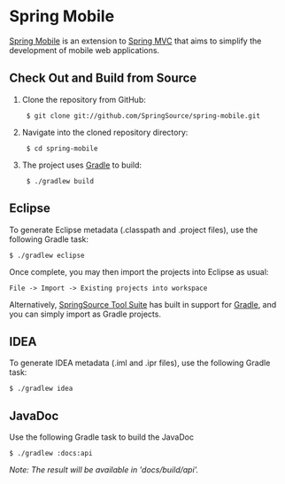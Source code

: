 # Spring Mobile

[Spring Mobile](http://www.springsource.org/spring-mobile) is an extension to [Spring MVC](http://static.springsource.org/spring/docs/current/spring-framework-reference/html/mvc.html) that aims to simplify the development of mobile web applications.

## Check Out and Build from Source

1. Clone the repository from GitHub:

		$ git clone git://github.com/SpringSource/spring-mobile.git

2. Navigate into the cloned repository directory:

		$ cd spring-mobile

3. The project uses [Gradle](http://gradle.org/) to build:

		$ ./gradlew build

## Eclipse

To generate Eclipse metadata (.classpath and .project files), use the following Gradle task:

	$ ./gradlew eclipse

Once complete, you may then import the projects into Eclipse as usual:

	File -> Import -> Existing projects into workspace

Alternatively, [SpringSource Tool Suite](http://www.springsource.com/developer/sts) has built in support for [Gradle](http://gradle.org/), and you can simply import as Gradle projects.

## IDEA

To generate IDEA metadata (.iml and .ipr files), use the following Gradle task:

	$ ./gradlew idea

## JavaDoc

Use the following Gradle task to build the JavaDoc

	$ ./gradlew :docs:api

_Note: The result will be available in 'docs/build/api'._
